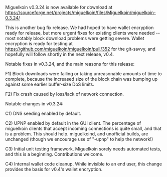 Miguelkoin v0.3.24 is now available for download at
https://sourceforge.net/projects/miguelkoin/files/Miguelkoin/miguelkoin-0.3.24/

This is another bug fix release.  We had hoped to have wallet encryption ready for release, but more urgent fixes for existing clients were needed -- most notably block download problems were getting severe.  Wallet encryption is ready for testing at https://github.com/miguelkoin/miguelkoin/pull/352 for the git-savvy, and hopefully will follow shortly in the next release, v0.4.

Notable fixes in v0.3.24, and the main reasons for this release:

F1) Block downloads were failing or taking unreasonable amounts of time to complete, because the increased size of the block chain was bumping up against some earlier buffer-size DoS limits.

F2) Fix crash caused by loss/lack of network connection.

Notable changes in v0.3.24:

C1) DNS seeding enabled by default.

C2) UPNP enabled by default in the GUI client.  The percentage of miguelkoin clients that accept incoming connections is quite small, and that is a problem.  This should help.  miguelkoind, and unofficial builds, are unchanged (though we encourage use of "-upnp" to help the network!)

C3) Initial unit testing framework.  Miguelkoin sorely needs automated tests, and this is a beginning.  Contributions welcome.

C4) Internal wallet code cleanup.  While invisible to an end user, this change provides the basis for v0.4's wallet encryption.
